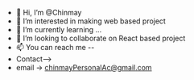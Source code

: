 - 👋 Hi, I’m @Chinmay
- 👀 I’m interested in making web based project
- 🌱 I’m currently learning ...
- 💞️ I’m looking to collaborate on React based project
- 📫 You can reach me --
- Contact-->
- email -> chinmayPersonalAc@gmail.com

<!---
devChinmay1/devChinmay1 is a ✨ special ✨ repository because its `README.md` (this file) appears on your GitHub profile.
You can click the Preview link to take a look at your changes.
--->
